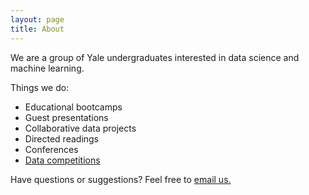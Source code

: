 ```yaml
---
layout: page
title: About
---
```


We are a group of Yale undergraduates interested in data science and machine learning.

Things we do:

* Educational bootcamps
* Guest presentations
* Collaborative data projects
* Directed readings
* Conferences 
* [Data competitions](https://www.kaggle.com)

Have questions or suggestions? Feel free to [email us.](mailto:yaledatascience@gmail.com)
